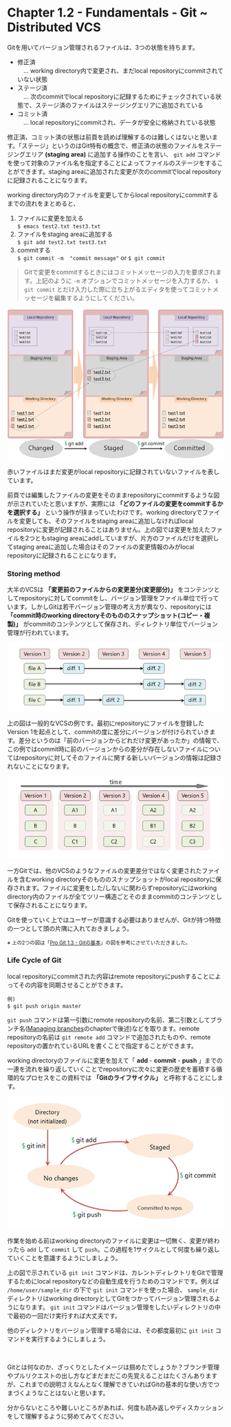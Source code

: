 Chapter 1.2 - Fundamentals - Git ~ Distributed VCS
=======

Gitを用いてバージョン管理されるファイルは、3つの状態を持ちます。

* 修正済<br>　... working directory内で変更され、まだlocal repositoryにcommitされていない状態
* ステージ済<br>　... 次のcommitでlocal repositoryに記録するためにチェックされている状態で、ステージ済のファイルはステージングエリアに追加されている
* コミット済<br>　... local repositoryにcommitされ、データが安全に格納されている状態

修正済、コミット済の状態は前頁を読めば理解するのは難しくはないと思います。「ステージ」というのはGit特有の概念で、修正済の状態のファイルをステージングエリア **(staging area)** に追加する操作のことを言い、 `git add` コマンドを使って対象のファイル名を指定することによってファイルのステージをすることができます。staging areaに追加された変更が次のcommitでlocal repositoryに記録されることになります。

working directory内のファイルを変更してからlocal repositoryにcommitするまでの流れをまとめると、

1. ファイルに変更を加える<br>`$ emacs test2.txt test3.txt`
2. ファイルをstaging areaに追加する<br>`$ git add test2.txt test3.txt`
3. commitする<br>`$ git commit -m  "commit message"` or `$ git commit`

> Gitで変更をcommitするときにはコミットメッセージの入力を要求されます。上記のように `-m` オプションでコミットメッセージを入力するか、 `$ git commit` とだけ入力した際に立ち上がるエディタを使ってコミットメッセージを編集するようにしてください。

![three states](./img/staging.png)

赤いファイルはまだ変更がlocal repositoryに記録されていないファイルを表しています。

前頁では編集したファイルの変更をそのままrepositoryにcommitするような図が示されていたと思いますが、実際には **「どのファイルの変更をcommitするかを選択する」** という操作が挟まっていたわけです。working directoryでファイルを変更しても、そのファイルをstaging areaに追加しなければlocal repositoryに変更が記録されることはありません。上の図では変更を加えたファイルを2つともstaging areaにaddしていますが、片方のファイルだけを選択してstaging areaに追加した場合はそのファイルの変更情報のみがlocal repositoryに記録されることになります。

### Storing method

大半のVCSは **「変更前のファイルからの変更差分(変更部分)」** をコンテンツとしてrepositoryに対してcommitをし、バージョン管理をファイル単位で行っています。しかしGitは若干バージョン管理の考え方が異なり、repositoryには **「commit時のworking directoryそのもののスナップショット(コピー・複製)」** がcommitのコンテンツとして保存され、ディレクトリ単位でバージョン管理が行われています。

![storing_vcs](./img/storing_vcs.png)

上の図は一般的なVCSの例です。最初にrepositoryにファイルを登録したVersion 1を起点として、commitの度に差分にバージョンが付けられていきます。差分というのは「前のバージョンからどれだけ変更があったか」の情報で、この例ではcommit時に前のバージョンからの差分が存在しないファイルについてはrepositoryに対してそのファイルに関する新しいバージョンの情報は記録されないことになります。

![storing_git](./img/storing_git.png)

一方Gitでは、他のVCSのようなファイルの変更差分ではなく変更されたファイルを含むworking directoryそのもののスナップショットがlocal repositoryに保存されます。ファイルに変更をした/しないに関わらずrepositoryにはworking directory内のファイルが全てツリー構造ごとそのままcommitのコンテンツとして保存されることになります。

Gitを使っていく上ではユーザーが意識する必要はありませんが、Gitが持つ特徴の一つとして頭の片隅に入れておきましょう。

<small>※ 上の2つの図は「[Pro Git 1.3 - Gitの基本](https://git-scm.com/book/ja/v1/%E4%BD%BF%E3%81%84%E5%A7%8B%E3%82%81%E3%82%8B-Git%E3%81%AE%E5%9F%BA%E6%9C%AC)」の図を参考にさせていただきました。</small>

### Life Cycle of Git

local repositoryにcommitされた内容はremote repositoryにpushすることによってその内容を同期させることができます。

```
例)
$ git push origin master
```

`git push` コマンドは第一引数にremote repositoryの名前、第二引数としてブランチ名([Managing branches](../04/04_0.md)のchapterで後述)などを取ります。remote repositoryの名前は `git remote add` コマンドで追加されたものや、remote repositoryの置かれているURLを書くことで指定することができます。

working directoryのファイルに変更を加えて「 **add** - **commit** - **push** 」までの一連を流れを繰り返していくことでrepositoryに次々に変更の歴史を蓄積する循環的なプロセスをこの資料では **「Gitのライフサイクル」** と呼称することにします。

![lifecycle](./img/life.png)

作業を始める前はworking directoryのファイルに変更は一切無く、変更が終わったら `add` して `commit` して `push`。この過程を1サイクルとして何度も繰り返していくことを意識するようにしましょう。

上の図で示されている `git init` コマンドは、カレントディレクトリをGitで管理するためにlocal repositoryなどの自動生成を行うためのコマンドです。例えば `/home/user/sample_dir` の下で `git init` コマンドを使った場合、 `sample_dir` ディレクトリはworking directoryとしてGitをつかってバージョン管理されるようになります。 `git init` コマンドはバージョン管理をしたいディレクトリの中で最初の一回だけ実行すれば大丈夫です。

他のディレクトリをバージョン管理する場合には、その都度最初に `git init` コマンドを実行するようにしましょう。

<br>

Gitとは何なのか、ざっくりとしたイメージは掴めたでしょうか？ブランチ管理やプルリクエストの出し方などまだまだこの先覚えることはたくさんありますが、これまでの説明さえなんとなく理解できていればGitの基本的な使い方でつまづくようなことはないと思います。

分からないところや難しいところがあれば、何度も読み返しやディスカッションをして理解するように努めてみてください。